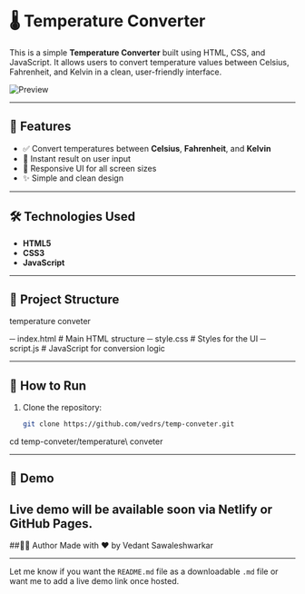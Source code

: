 # 🌡️ Temperature Converter

This is a simple **Temperature Converter** built using HTML, CSS, and JavaScript. It allows users to convert temperature values between Celsius, Fahrenheit, and Kelvin in a clean, user-friendly interface.

![Preview](https://raw.githubusercontent.com/vedrs/temp-conveter/main/temperature%20conveter/screenshot.png) <!-- Replace with actual screenshot path if available -->

---

## 🚀 Features

- ✅ Convert temperatures between **Celsius**, **Fahrenheit**, and **Kelvin**
- 🎯 Instant result on user input
- 📱 Responsive UI for all screen sizes
- ✨ Simple and clean design

---

## 🛠️ Technologies Used

- **HTML5**
- **CSS3**
- **JavaScript**

---

## 📂 Project Structure

temperature conveter

─ index.html # Main HTML structure
─ style.css # Styles for the UI
─ script.js # JavaScript for conversion logic


---

## 🔧 How to Run

1. Clone the repository:

   ```bash
   git clone https://github.com/vedrs/temp-conveter.git
cd temp-conveter/temperature\ conveter

---


## 📸 Demo
Live demo will be available soon via Netlify or GitHub Pages.
---

##👨‍💻 Author
Made with ❤️ by Vedant Sawaleshwarkar

---

Let me know if you want the `README.md` file as a downloadable `.md` file or want me to add a live demo link once hosted.
